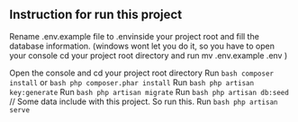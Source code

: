 ## Instruction for run this project 

Rename .env.example file to .envinside your project root and fill the database information. (windows wont let you do it, so you have to open your console cd your project root directory and run mv .env.example .env )

Open the console and cd your project root directory
Run ```bash composer install``` or ```bash php composer.phar install```
Run ```bash php artisan key:generate```
Run ```bash php artisan migrate```
Run ```bash php artisan db:seed ``` // Some data include with this project. So run this.
Run ```bash php artisan serve ```
